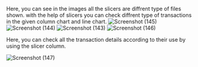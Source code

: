 Here, you can see in the images all the slicers are diffrent type of files shown. with the help of slicers you can check diffrent type of transactions in the given column chart and line chart.
![Screenshot (145)](https://github.com/user-attachments/assets/ff1e7755-c818-4727-8cc9-864fcc90d93f)
![Screenshot (144)](https://github.com/user-attachments/assets/c0dd99be-e6f6-42ef-9f3a-1bdbd977c606)
![Screenshot (143)](https://github.com/user-attachments/assets/6321929c-b9e9-4220-9c0d-02be18d11ab3)
![Screenshot (146)](https://github.com/user-attachments/assets/739dbe7b-a0e9-4a59-ad30-26211da74710)

Here, you can check all the transaction details according to their use by using the slicer column.

![Screenshot (147)](https://github.com/user-attachments/assets/26978e80-1042-4255-967f-d851d89b5c78)
